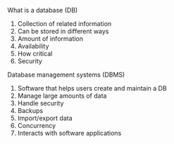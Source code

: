 What is a database (DB)
1. Collection of related information
2. Can be stored in different ways
3. Amount of information
4. Availability
5. How critical
6. Security

Database management systems (DBMS)
1. Software that helps users create and maintain a DB
2. Manage large amounts of data
3. Handle security
4. Backups
5. Import/export data
6. Concurrency
7. Interacts with software applications